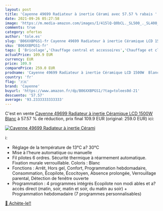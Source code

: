 ```yaml
---
layout: post
title: 'Cayenne 49699 Radiateur à inertie Cérami avec 57.57 % rabais '
date: 2021-09-26 05:27:58
image: 'https://m.media-amazon.com/images/I/415lQ-Q0bCL._SL500_._SL400_.jpg'
comments: true
category: ofertas
author: 'tole.es'
slug: 'B06XXBPGS1-fr Cayenne 49699 Radiateur à inertie Céramique LCD 1500W Blanc'
sku: 'B06XXBPGS1-fr'
tags: [ 'Bricolage','Chauffage central et accessoires','Chauffage et climatisation','Construction','Cuisine et Maison','Radiateurs','cayenne', ]
actualPrice: 109.9 EUR
currency: EUR
price: 109.9
comparePrice: 259.0 EUR
prodname: 'Cayenne 49699 Radiateur à inertie Céramique LCD 1500W  Blanc'
country: 'fr'
flag: '🇫🇷'
brand: 'Cayenne'
buyurl: 'https://www.amazon.fr/dp/B06XXBPGS1/?tag=tolees0d-21'
descuento: '57.57'
average: '93.2333333333333'
---
```


C'est en vente [Cayenne 49699 Radiateur à inertie Céramique LCD 1500W  Blanc](https://www.amazon.fr/dp/B06XXBPGS1/?tag=tolees0d-21)  à  57.57 % de réduction, prix final  109.9 EUR (original: 259.0 EUR) ici:

[![Cayenne 49699 Radiateur à inertie Cérami](https://m.media-amazon.com/images/I/415lQ-Q0bCL._SL500_._SL400_.jpg)](https://www.amazon.fr/dp/B06XXBPGS1/?tag=tolees0d-21)

ℹ️:

- Réglage de la température de 13°C a? 30°C
- Mise à l’heure automatique ou manuelle
- Fil pilotes 6 ordres. Sécurité thermique à réarmement automatique. Fixation murale verrouillable. Coloris : Blanc
- Fonctions : Arrêt, Hors gel, Confort, Programmation hebdomadaire, Consommation, Écopilote, Écocitoyen, Absence prolongée, Verrouillage parental, Détection de fenêtre ouverte
- Programmation : 4 programmes intégrés Ecopilote non modi ables et a? accès direct (matin, soir, matin et soir, du matin au soir) + Programmation hebdomadaire (7 programmes personnalisables)

[🛒 Achète-le!!](https://www.amazon.fr/dp/B06XXBPGS1/?tag=tolees0d-21)
